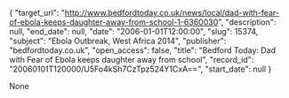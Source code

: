 {
  "target_url": "http://www.bedfordtoday.co.uk/news/local/dad-with-fear-of-ebola-keeps-daughter-away-from-school-1-6360030", 
  "description": null, 
  "end_date": null, 
  "date": "2006-01-01T12:00:00", 
  "slug": 15374, 
  "subject": "Ebola Outbreak, West Africa 2014", 
  "publisher": "bedfordtoday.co.uk", 
  "open_access": false, 
  "title": "Bedford Today: Dad with Fear of Ebola keeps daughter away from school", 
  "record_id": "20060101T120000/U5Fo4kSh7CzTpz524Y1CxA==", 
  "start_date": null
}

None